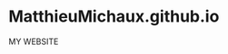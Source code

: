 # MatthieuMichaux.github.io

<!DOCTYPE htlm>
<htlm>
  <head> 
       MY WEBSITE
  </head>
<!--end of head>
<!-- This htlm language to put comments down; as long as its not Java no need for//>
<!--start of body>
  <body>

    <h1>Part 1:</h1>

    <h2>Part 2:</h2>
  </body>
</htlm>
